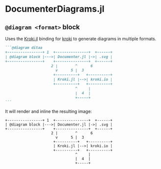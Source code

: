 # DocumenterDiagrams.jl

## `@diagram <format>` block
Uses the [Kroki.jl](https://github.com/bauglir/Kroki.jl/) binding for [kroki](https://kroki.io)
to generate diagrams in multiple formats.

````markdown
```@diagram ditaa
+----------------+ 1  +---------------+  +------+
| @diagram block |--->| Documenter.jl |->| .svg |
+----------------+    +---------------+  +------+
                     2 |        ^      6
                       v      5 |  3
                      +----------+   +----------+
                      | Kroki.jl |-->| kroki.io |
                      +----------+   +----------+
                                ^     |
                                |  4  |
                                +-----+
```
````

It will render and inline the resulting image:

```@diagram ditaa
+----------------+ 1  +---------------+  +------+
| @diagram block |--->| Documenter.jl |->| .svg |
+----------------+    +---------------+  +------+
                     2 |        ^      6
                       v      5 |  3
                      +----------+   +----------+
                      | Kroki.jl |-->| kroki.io |
                      +----------+   +----------+
                                ^     |
                                |  4  |
                                +-----+
```